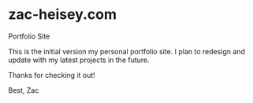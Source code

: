 # zac-heisey.com
Portfolio Site

This is the initial version my personal portfolio site. I plan to redesign and update with my latest projects in the future.

Thanks for checking it out!

Best,
Zac
